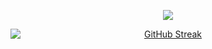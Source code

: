 <!--![MasterHead](https://firebasestorage.googleapis.com/v0/b/flexi-coding.appspot.com/o/dempgi7-520f8d5f-63d4-4453-8822-dbc149ae27f8.gif?alt=media&token=91c0c7b2-93c3-4029-b011-1a8703c5730d)-->

<p align="center">
  <img src="https://readme-typing-svg.herokuapp.com/?lines=Greetings+visitor!;Explore+my+coding+world;Feel+free+to+reach+out!;Enjoy+your+stay!&font=Fira%20Code&color=%2365C9FF&center=true&width=280&height=60">
</p>
<p align="center">
  <a href="https://git.io/streak-stats">
    <img src="https://streak-stats.demolab.com?user=chithien&theme=android-dark&border_radius=5&date_format=n%2Fj%5B%2FY%5D&card_width=510&card_height=210" alt="GitHub Streak" style="display: block; margin: auto;" />
  </a>
</p>









